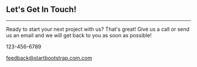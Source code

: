 <div class="col-lg-8 col-lg-offset-2 text-center">
    <h2 class="section-heading">Let's Get In Touch!</h2>
    <hr class="primary">
    <p>Ready to start your next project with us? That's great! Give us a call or send us an email and we will get back to you as soon as possible!</p>
</div>
<div class="col-lg-4 col-lg-offset-2 text-center">
    <i class="fa fa-phone fa-3x sr-contact"></i>
    <p>123-456-6789</p>
</div>
<div class="col-lg-4 text-center">
    <i class="fa fa-envelope-o fa-3x sr-contact"></i>
    <p><a href="mailto:your-email@your-domain.com">feedback@startbootstrap.com.com</a></p>
</div>
